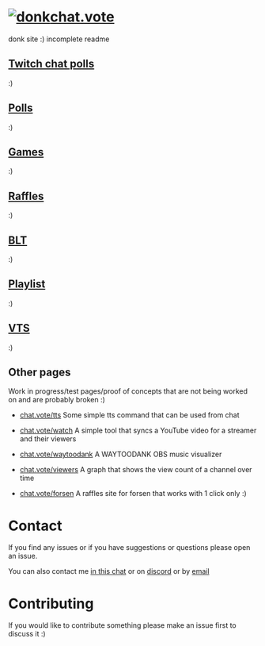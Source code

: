 # [![donk](https://github.com/badoge/chat.vote/assets/18620902/faa369be-7f07-40bb-8b62-d7081270aba5)chat.vote](https://chat.vote)

donk site :) incomplete readme

## [Twitch chat polls](https://chat.vote/)

:)

## [Polls](https://chat.vote/polls)

:)

## [Games](https://chat.vote/games)

:)

## [Raffles](https://chat.vote/raffles)

:)

## [BLT](https://chat.vote/blt)

:)

## [Playlist](https://chat.vote/playlist)

:)

## [VTS](https://chat.vote/vts)

:)

## Other pages

Work in progress/test pages/proof of concepts that are not being worked on and are probably broken :)

- [chat.vote/tts](https://chat.vote/tts) Some simple tts command that can be used from chat

- [chat.vote/watch](https://chat.vote/watch) A simple tool that syncs a YouTube video for a streamer and their viewers

- [chat.vote/waytoodank](https://chat.vote/waytoodank) A WAYTOODANK OBS music visualizer

- [chat.vote/viewers](https://chat.vote/viewers) A graph that shows the view count of a channel over time

- [chat.vote/forsen](https://chat.vote/forsen) A raffles site for forsen that works with 1 click only :)

# Contact

If you find any issues or if you have suggestions or questions please open an issue.

You can also contact me [in this chat](https://www.twitch.tv/popout/badoge/chat?popout=) or on [discord](https://discord.gg/eF54kvd) or by [email](mailto:contact@chat.vote)

# Contributing

If you would like to contribute something please make an issue first to discuss it :)
